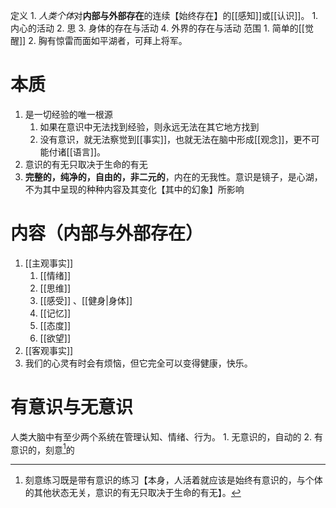 定义
	1. *人类个体*对**内部与外部存在**的连续【始终存在】的[[感知]]或[[认识]]。
		1. 内心的活动
		2. 思
		3. 身体的存在与活动
		4. 外界的存在与活动
范围
	1. 简单的[[觉醒]] 
	2. 胸有惊雷而面如平湖者，可拜上将军。
# 本质
1. 是一切经验的唯一根源
	1. 如果在意识中无法找到经验，则永远无法在其它地方找到
	2. 没有意识，就无法察觉到[[事实]]，也就无法在脑中形成[[观念]]，更不可能付诸[[语言]]。
2. 意识的有无只取决于生命的有无
3. **完整的，纯净的，自由的，非二元的**，内在的无我性。意识是镜子，是心湖，不为其中呈现的种种内容及其变化【其中的幻象】所影响
# 内容（内部与外部存在）
1. [[主观事实]] 
	1. [[情绪]] 
	2. [[思维]] 
	3. [[感受]] 、[[健身|身体]] 
	4. [[记忆]] 
	5. [[态度]] 
	6. [[欲望]] 
2. [[客观事实]] 
3. 我们的心灵有时会有烦恼，但它完全可以变得健康，快乐。
# 有意识与无意识
人类大脑中有至少两个系统在管理认知、情绪、行为。
	1. 无意识的，自动的
	2. 有意识的，刻意[^1]的




[^1]: 刻意练习既是带有意识的练习【本身，人活着就应该是始终有意识的，与个体的其他状态无关，意识的有无只取决于生命的有无】。